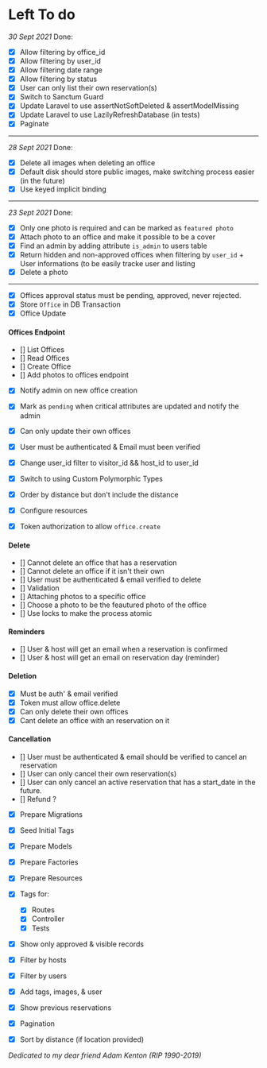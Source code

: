 # Left To do

_30 Sept 2021_
Done:
- [x] Allow filtering by office_id
- [x] Allow filtering by user_id
- [x] Allow filtering date range
- [x] Allow filtering by status
- [x] User can only list their own reservation(s)
- [x] Switch to Sanctum Guard
- [x] Update Laravel to use assertNotSoftDeleted & assertModelMissing
- [x] Update Laravel to use LazilyRefreshDatabase (in tests)
- [x] Paginate
-----------------------------------------------------------------------------------------
_28 Sept 2021_
Done:
- [x] Delete all images when deleting an office
- [x] Default disk should store public images, make switching process easier (in the future)
- [x] Use keyed implicit binding
-----------------------------------------------------------------------------------------
_23 Sept 2021_
Done:
- [x] Only one photo is required and can be marked as `featured photo`
- [x] Attach photo to an office and make it possible to be a cover
- [x] Find an admin by adding attribute `is_admin` to users table
- [x] Return hidden and non-approved offices when filtering by `user_id` + User informations (to be easily tracke user and listing
- [x] Delete a photo
-----------------------------------------------------------------------------------------

- [x] Offices approval status must be pending, approved, never rejected.
- [x] Store `Office` in DB Transaction
- [x] Office Update

#### Offices Endpoint
- [] List Offices
- [] Read Offices
- [] Create Office
- [] Add photos to offices endpoint
- [x] Notify admin on new office creation
- [x] Mark as `pending` when critical attributes are updated and notify the admin
- [x] Can only update their own offices
- [x] User must be authenticated & Email must been verified
- [x] Change user_id filter to visitor_id && host_id to user_id
- [x] Switch to using Custom Polymorphic Types
- [x] Order by distance but don't include the distance
- [x] Configure resources
- [x] Token authorization to allow `office.create`


#### Delete
- [] Cannot delete an office that has a reservation
- [] Cannot delete an office if it isn't their own
- [] User must be authenticated & email verified to delete 
- [] Validation
- [] Attaching photos to a specific office
- [] Choose a photo to be the feautured photo of the office
- [] Use locks to make the process atomic 

#### Reminders
- [] User & host will get an email when a reservation is confirmed
- [] User & host will get an email on reservation day (reminder)

#### Deletion
- [x] Must be auth' & email verified
- [x] Token must allow office.delete
- [x] Can only delete their own offices
- [x] Cant delete an office with an reservation on it

#### Cancellation
- [] User must be authenticated & email should be verified to cancel an reservation
- [] User can only cancel their own reservation(s)
- [] User can only cancel an active reservation that has a start_date in the future. 
- [] Refund ?

- [x] Prepare Migrations
- [x] Seed Initial Tags
- [x] Prepare Models
- [x] Prepare Factories
- [x] Prepare Resources
- [x] Tags for:
	- [x] Routes
	- [x] Controller
	- [x] Tests
- [x] Show only approved & visible records
- [x] Filter by hosts
- [x] Filter by users
- [x] Add tags, images, & user
- [x] Show previous reservations
- [x] Pagination
- [x] Sort by distance (if location provided)


*Dedicated to my dear friend Adam Kenton (RIP 1990-2019)*